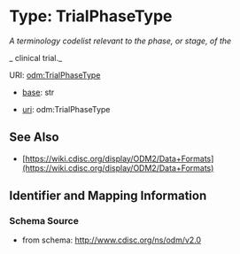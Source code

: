 # Type: TrialPhaseType




_A terminology codelist relevant to the phase, or stage, of the_

_                clinical trial._



URI: [odm:TrialPhaseType](http://www.cdisc.org/ns/odm/v2.0/TrialPhaseType)

* [base](https://w3id.org/linkml/base): str

* [uri](https://w3id.org/linkml/uri): odm:TrialPhaseType









## See Also

* [https://wiki.cdisc.org/display/ODM2/Data+Formats](https://wiki.cdisc.org/display/ODM2/Data+Formats)

## Identifier and Mapping Information







### Schema Source


* from schema: http://www.cdisc.org/ns/odm/v2.0



